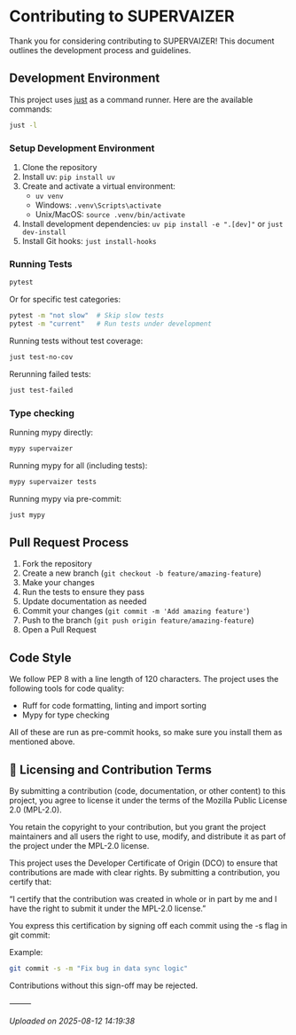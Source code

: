 # Contributing to SUPERVAIZER

Thank you for considering contributing to SUPERVAIZER! This document outlines the development process and guidelines.

## Development Environment

This project uses [just](https://github.com/casey/just) as a command runner. Here are the available commands:

```bash
just -l
```

### Setup Development Environment

1. Clone the repository
2. Install uv: `pip install uv`
3. Create and activate a virtual environment:
   - `uv venv`
   - Windows: `.venv\Scripts\activate`
   - Unix/MacOS: `source .venv/bin/activate`
4. Install development dependencies: `uv pip install -e ".[dev]"` or `just dev-install`
5. Install Git hooks: `just install-hooks`

### Running Tests

```bash
pytest
```

Or for specific test categories:

```bash
pytest -m "not slow"  # Skip slow tests
pytest -m "current"   # Run tests under development
```

Running tests without test coverage:

```bash
just test-no-cov
```

Rerunning failed tests:

```bash
just test-failed
```

### Type checking

Running mypy directly:

```bash
mypy supervaizer
```

Running mypy for all (including tests):

```bash
mypy supervaizer tests
```

Running mypy via pre-commit:

```bash
just mypy
```

## Pull Request Process

1. Fork the repository
2. Create a new branch (`git checkout -b feature/amazing-feature`)
3. Make your changes
4. Run the tests to ensure they pass
5. Update documentation as needed
6. Commit your changes (`git commit -m 'Add amazing feature'`)
7. Push to the branch (`git push origin feature/amazing-feature`)
8. Open a Pull Request

## Code Style

We follow PEP 8 with a line length of 120 characters. The project uses the following tools for code quality:

- Ruff for code formatting, linting and import sorting
- Mypy for type checking

All of these are run as pre-commit hooks, so make sure you install them as mentioned above.



## 🔐 Licensing and Contribution Terms

By submitting a contribution (code, documentation, or other content) to this project, you agree to license it under the terms of the Mozilla Public License 2.0 (MPL-2.0).

You retain the copyright to your contribution, but you grant the project maintainers and all users the right to use, modify, and distribute it as part of the project under the MPL-2.0 license.

This project uses the Developer Certificate of Origin (DCO) to ensure that contributions are made with clear rights. By submitting a contribution, you certify that:

“I certify that the contribution was created in whole or in part by me and I have the right to submit it under the MPL-2.0 license.”

You express this certification by signing off each commit using the -s flag in git commit:

Example:

```bash
git commit -s -m "Fix bug in data sync logic"
```


Contributions without this sign-off may be rejected.

⸻


*Uploaded on 2025-08-12 14:19:38*